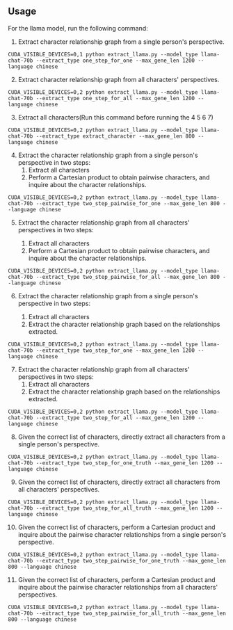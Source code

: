 ## Usage

For the llama model, run the following command:

1. Extract character relationship graph from a single person's perspective.

```
CUDA_VISIBLE_DEVICES=0,1 python extract_llama.py --model_type llama-chat-70b --extract_type one_step_for_one --max_gene_len 1200 --language chinese
```
2. Extract character relationship graph from all characters' perspectives.

```
CUDA_VISIBLE_DEVICES=0,2 python extract_llama.py --model_type llama-chat-70b --extract_type one_step_for_all --max_gene_len 1200 --language chinese
```

3. Extract all characters(Run this command before running the 4 5 6 7)

```
CUDA_VISIBLE_DEVICES=0,2 python extract_llama.py --model_type llama-chat-70b --extract_type extract_character --max_gene_len 800 --language chinese
```

4. Extract the character relationship graph from a single person's perspective in two steps:
    1. Extract all characters
    2. Perform a Cartesian product to obtain pairwise characters, and inquire about the character relationships.

```
CUDA_VISIBLE_DEVICES=0,2 python extract_llama.py --model_type llama-chat-70b --extract_type two_step_pairwise_for_one --max_gene_len 800 --language chinese
```
5. Extract the character relationship graph from all characters' perspectives in two steps: 

   1. Extract all characters
   2. Perform a Cartesian product to obtain pairwise characters, and inquire about the character relationships.

```
CUDA_VISIBLE_DEVICES=0,2 python extract_llama.py --model_type llama-chat-70b --extract_type two_step_pairwise_for_all --max_gene_len 800 --language chinese
```

6. Extract the character relationship graph from a single person's perspective in two steps: 

   1. Extract all characters
   2. Extract the character relationship graph based on the relationships extracted.

```
CUDA_VISIBLE_DEVICES=0,2 python extract_llama.py --model_type llama-chat-70b --extract_type two_step_for_one --max_gene_len 1200 --language chinese
```
7. Extract the character relationship graph from all characters' perspectives in two steps: 
    1. Extract all characters
    2. Extract the character relationship graph based on the relationships extracted.
```
CUDA_VISIBLE_DEVICES=0,2 python extract_llama.py --model_type llama-chat-70b --extract_type two_step_for_all --max_gene_len 1200 --language chinese
```
8. Given the correct list of characters, directly extract all characters from a single person's perspective.

```
CUDA_VISIBLE_DEVICES=0,2 python extract_llama.py --model_type llama-chat-70b --extract_type two_step_for_one_truth --max_gene_len 1200 --language chinese
```
9. Given the correct list of characters, directly extract all characters from all characters' perspectives.

```
CUDA_VISIBLE_DEVICES=0,2 python extract_llama.py --model_type llama-chat-70b --extract_type two_step_for_all_truth --max_gene_len 1200 --language chinese
```
10. Given the correct list of characters, perform a Cartesian product and inquire about the pairwise character relationships from a single person's perspective.

```
CUDA_VISIBLE_DEVICES=0,2 python extract_llama.py --model_type llama-chat-70b --extract_type two_step_pairwise_for_one_truth --max_gene_len 800 --language chinese
```
11. Given the correct list of characters, perform a Cartesian product and inquire about the pairwise character relationships from all characters' perspectives.
```
CUDA_VISIBLE_DEVICES=0,2 python extract_llama.py --model_type llama-chat-70b --extract_type two_step_pairwise_for_all_truth --max_gene_len 800 --language chinese
```
